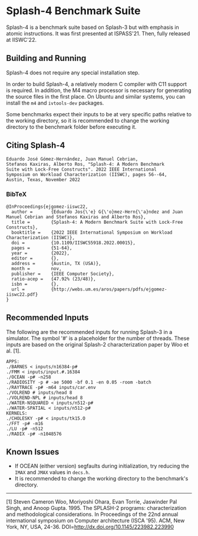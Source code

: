 Splash-4 Benchmark Suite
========================

Splash-4 is a benchmark suite based on Splash-3 but with emphasis in atomic instructions. It was first presented at ISPASS'21. Then, fully released at IISWC'22.

## Building and Running

Splash-4 does not require any special installation step.

In order to build Splash-4, a relatively modern C compiler with C11 support is
required. In addition, the M4 macro processor is necessary for generating the
source files in the first place. On Ubuntu and similar systems, you can install
the `m4` and `ivtools-dev` packages.

Some benchmarks expect their inputs to be at very specific paths relative to the
working directory, so it is recommended to change the working directory to the
benchmark folder before executing it.

## Citing Splash-4

    Eduardo José Gómez-Hernández, Juan Manuel Cebrian, 
    Stefanos Kaxiras, Alberto Ros, "Splash-4: A Modern Benchmark
    Suite with Lock-Free Constructs". 2022 IEEE International
    Symposium on Workload Characterization (IISWC), pages 56--64, 
    Austin, Texas, November 2022

### BibTeX
    
    @InProceedings{ejgomez-iiswc22,
      author =       {Eduardo Jos{\'e} G{\'o}mez-Hern{\'a}ndez and Juan Manuel Cebrian and Stefanos Kaxiras and Alberto Ros},
      title =        {Splash-4: A Modern Benchmark Suite with Lock-Free Constructs},
      booktitle =    {2022 IEEE International Symposium on Workload Characterization (IISWC)},
      doi =          {10.1109/IISWC55918.2022.00015},
      pages =        {51-64},
      year =         {2022},
      editor =       {},
      address =      {Austin, TX (USA)},
      month =        nov,
      publisher =    {IEEE Computer Society},
      ratio-acep =   {47.92% (23/48)},
      isbn =         {},
      url =          {http://webs.um.es/aros/papers/pdfs/ejgomez-iiswc22.pdf}
    } 


## Recommended Inputs

The following are the recommended inputs for running Splash-3 in a simulator.
The symbol '#' is a placeholder for the number of threads. These inputs are
based on the original Splash-2 characterization paper by Woo et al. [1].

	APPS:
	./BARNES < inputs/n16384-p#
	./FMM < inputs/input.#.16384
	./OCEAN -p# -n258
	./RADIOSITY -p # -ae 5000 -bf 0.1 -en 0.05 -room -batch
	./RAYTRACE -p# -m64 inputs/car.env
	./VOLREND # inputs/head 8
	./VOLREND-NPL # inputs/head 8
	./WATER-NSQUARED < inputs/n512-p#
	./WATER-SPATIAL < inputs/n512-p#
	KERNELS:
	./CHOLESKY -p# < inputs/tk15.O
	./FFT -p# -m16
	./LU -p# -n512
	./RADIX -p# -n1048576

## Known Issues

* If OCEAN (either version) segfaults during initialization, try reducing the
  `IMAX` and `JMAX` values in `decs.h`.
* It is recommended to change the working directory to the benchmark's
  directory.

---

[1] Steven Cameron Woo, Moriyoshi Ohara, Evan Torrie, Jaswinder Pal Singh, and
Anoop Gupta. 1995. The SPLASH-2 programs: characterization and methodological
considerations. In Proceedings of the 22nd annual international symposium on
Computer architecture (ISCA '95). ACM, New York, NY, USA, 24-36.
DOI=http://dx.doi.org/10.1145/223982.223990 

